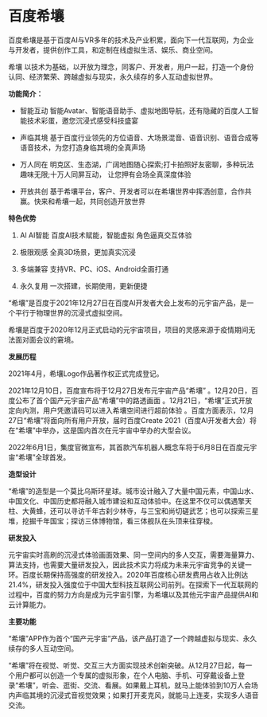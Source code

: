 # 百度希壤


百度希壤是基于百度AI与VR多年的技术及产业积累，面向下一代互联网，为企业与开发者，提供创作工具，和定制在线虚拟生活、娱乐、商业空间。

希壤
以技术为基础，以开放为理念，同客户、开发者，用户一起，打造一个身份认同、经济繁荣、跨越虚拟与现实，永久续存的多人互动虚拟世界。

**功能简介：**

- 智能互动
  智能Avatar、智能语音助手、虚拟地图导航，还有隐藏的百度人工智能技术彩蛋，邀您沉浸式感受科技盛宴

- 声临其境
  基于百度行业领先的方位语音、大场景混音、语音识别、语音合成等语音技术，为您打造身临其境的全真声场
  
- 万人同在
  明克区、生态湖，广阔地图随心探索;打卡拍照好友密聊，多种玩法趣味无限;十万人同屏互动，
  让您押有会场全真深度体验

- 开放共创
  基于希壤平台，客户、开发者可以在希壤世界中挥洒创意，合作共赢。快来和希壤一起，共同创造开放世界

**特色优势**

1. Al
    AI智能  百度AI技术赋能，智能虚拟 角色逼真交互体验
  
2. 极限观感 
全真3D场景，更加真实沉浸

3. 多端兼容
支持VR、PC、iOS、Android全面打通

4. 永久复用 
一次搭建，长期使用，更新便捷

“希壤”是百度于2021年12月27日在百度AI开发者大会上发布的元宇宙产品，是一个平行于物理世界的沉浸式虚拟空间。 

希壤是百度于2020年12月正式启动的元宇宙项目，项目的灵感来源于疫情期间无法面对面会议的窘境。 

**发展历程**

2021年4月，希壤Logo作品著作权正式完成登记。 

2021年12月10日，百度宣布将于12月27日发布元宇宙产品“希壤” 。12月20日，百度公布了首个国产元宇宙产品“希壤”中的路透画面 。12月21日，“希壤”正式开放定向内测，用户凭邀请码可以进入希壤空间进行超前体验 。百度方面表示，12月27日“希壤”将面向所有用户开放，届时百度Create 2021（百度AI开发者大会）将在“希壤”中举办，这是国内首次在元宇宙中举办的大型会议。 

2022年6月1日，集度官微宣布，其首款汽车机器人概念车将于6月8日在百度元宇宙“希壤”全球首发。

**造型设计**

“希壤”的造型是一个莫比乌斯环星球。城市设计融入了大量中国元素，中国山水、中国文化、中国历史都将融入城市建设和互动体验中。在这里不仅可以偶遇擎天柱、大黄蜂，还可以寻访千年古刹少林寺，与三宝和尚切磋武艺；也可以探索三星堆，挖掘千年国宝；探访三体博物馆，看三体舰队在头顶来往穿梭。

**研发投入**

元宇宙实时高刷的沉浸式体验画面效果、同一空间内的多人交互，需要海量算力、算法支持，也需要大量研发投入，因此技术实力将成为未来元宇宙竞争的关键一环。百度长期保持高强度的研发投入。2020年百度核心研发费用占收入比例达21.4%，研发投入强度位于中国大型科技互联网公司前列。在探索下一代互联网的过程中，百度的努力方向是成为元宇宙引擎，为希壤以及其他元宇宙产品提供AI和云计算能力。

**主要功能**

“希壤”APP作为首个“国产元宇宙”产品，该产品打造了一个跨越虚拟与现实、永久续存的多人互动空间。

“希壤”将在视觉、听觉、交互三大方面实现技术创新突破。从12月27日起，每一个用户都可以创造一个专属的虚拟形象，在个人电脑、手机、可穿戴设备上登录“希壤”，听会、逛街、交流、看展。如果戴上耳机，就马上能体验到10万人会场内声临其境的沉浸式音视觉效果；如果打开麦克风，就能马上连麦，实现多人语音交流。




